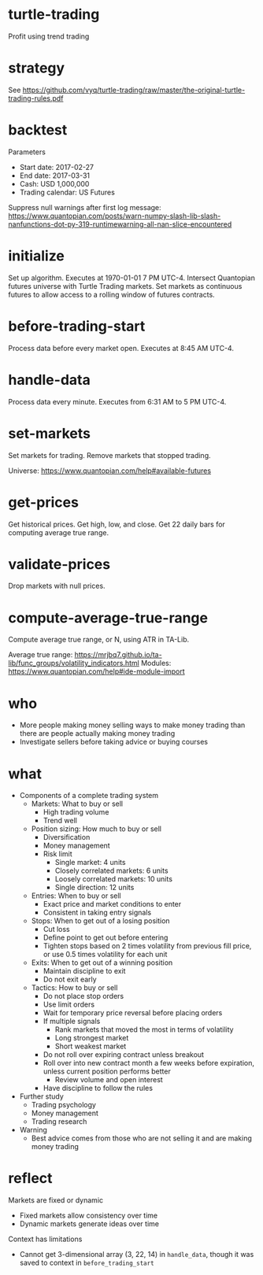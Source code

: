 # turtle-trading
Profit using trend trading

# strategy
See https://github.com/vyq/turtle-trading/raw/master/the-original-turtle-trading-rules.pdf

# backtest
Parameters
- Start date: 2017-02-27
- End date: 2017-03-31
- Cash: USD 1,000,000
- Trading calendar: US Futures

Suppress null warnings after first log message: https://www.quantopian.com/posts/warn-numpy-slash-lib-slash-nanfunctions-dot-py-319-runtimewarning-all-nan-slice-encountered

# initialize
Set up algorithm. Executes at 1970-01-01 7 PM UTC-4. Intersect Quantopian futures universe with Turtle Trading markets. Set markets as continuous futures to allow access to a rolling window of futures contracts.

# before-trading-start
Process data before every market open. Executes at 8:45 AM UTC-4.

# handle-data
Process data every minute. Executes from 6:31 AM to 5 PM UTC-4.

# set-markets
Set markets for trading. Remove markets that stopped trading.

Universe: https://www.quantopian.com/help#available-futures

# get-prices
Get historical prices. Get high, low, and close. Get 22 daily bars for computing average true range.

# validate-prices
Drop markets with null prices.

# compute-average-true-range
Compute average true range, or N, using ATR in TA-Lib.

Average true range: https://mrjbq7.github.io/ta-lib/func_groups/volatility_indicators.html
Modules: https://www.quantopian.com/help#ide-module-import

# who
- More people making money selling ways to make money trading than there are people actually making money trading
- Investigate sellers before taking advice or buying courses

# what
- Components of a complete trading system
    - Markets: What to buy or sell
        - High trading volume
        - Trend well
    - Position sizing: How much to buy or sell
        - Diversification
        - Money management
        - Risk limit
            - Single market: 4 units
            - Closely correlated markets: 6 units
            - Loosely correlated markets: 10 units
            - Single direction: 12 units
    - Entries: When to buy or sell
        - Exact price and market conditions to enter
        - Consistent in taking entry signals
    - Stops: When to get out of a losing position
        - Cut loss
        - Define point to get out before entering
        - Tighten stops based on 2 times volatility from previous fill price, or use 0.5 times volatility for each unit
    - Exits: When to get out of a winning position
        - Maintain discipline to exit
        - Do not exit early
    - Tactics: How to buy or sell
        - Do not place stop orders
        - Use limit orders
        - Wait for temporary price reversal before placing orders
        - If multiple signals
            - Rank markets that moved the most in terms of volatility
            - Long strongest market
            - Short weakest market
        - Do not roll over expiring contract unless breakout
        - Roll over into new contract month a few weeks before expiration, unless current position performs better
            - Review volume and open interest
        - Have discipline to follow the rules
- Further study
    - Trading psychology
    - Money management
    - Trading research
- Warning
    - Best advice comes from those who are not selling it and are making money trading

# reflect
Markets are fixed or dynamic
- Fixed markets allow consistency over time
- Dynamic markets generate ideas over time

Context has limitations
- Cannot get 3-dimensional array (3, 22, 14) in `handle_data`, though it was saved to context in `before_trading_start`
